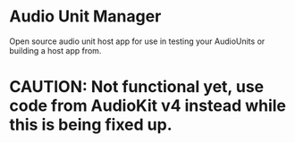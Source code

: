 # Audio Unit Manager

Open source audio unit host app for use in testing your AudioUnits or building a host app from.

# CAUTION: Not functional yet, use code from AudioKit v4 instead while this is being fixed up.

